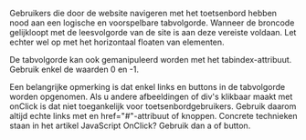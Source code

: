 Gebruikers die door de website navigeren met het toetsenbord hebben nood aan een logische en voorspelbare tabvolgorde. Wanneer de broncode gelijkloopt met de leesvolgorde van de site is aan deze vereiste voldaan. Let echter wel op met het horizontaal floaten van elementen.

De tabvolgorde kan ook gemanipuleerd worden met het tabindex-attribuut. Gebruik enkel de waarden 0 en -1.

Een belangrijke opmerking is dat enkel links en buttons in de tabvolgorde worden opgenomen. Als u andere afbeeldingen of div's klikbaar maakt met onClick is dat niet toegankelijk voor toetsenbordgebruikers. Gebruik daarom altijd echte links met en href="#"-attribuut of knoppen. Concrete technieken staan in het artikel JavaScript OnClick? Gebruik dan a of button.
